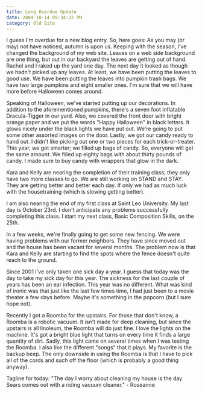 ```yaml
---
title: Long Overdue Update
date: 2004-10-14 09:34:22 PM
category: Old Site
---
```


I guess I'm overdue for a new blog entry. So, here goes: As you may (or may) not have noticed, autumn is upon us. Keeping with the season, I've changed the background of my web site. Leaves on a web side background are one thing, but out in our backyard the leaves are getting out of hand. Rachel and I raked up the yard one day. The next day it looked as though we hadn't picked up any leaves. At least, we have been putting the leaves to good use. We have been putting the leaves into pumpkin trash bags. We have two large pumpkins and eight smaller ones. I'm sure that we will have more before Halloween comes around.

Speaking of Halloween, we've started putting up our decorations. In addition to the aforementioned pumpkins, there's a seven foot inflatable Dracula-Tigger in our yard. Also, we covered the front door with bright orange paper and we put the words "Happy Halloween" in black letters. It glows nicely under the black lights we have put out. We're going to put some other assorted images on the door. Lastly, we got our candy ready to hand out. I didn't like picking out one or two pieces for each trick-or-treater. This year, we got smarter; we filled up bags of candy. So, everyone will get the same amount. We filled up eighty bags with about thirty pounds of candy. I made sure to buy candy with wrappers that glow in the dark.

Kara and Kelly are nearing the completion of their training class; they only have two more classes to go. We are still working on STAND and STAY. They are getting better and better each day. If only we had as much luck with the housetraining (which is slowing getting better).

I am also nearing the end of my first class at Saint Leo University. My last day is October 23rd. I don't anticipate any problems successfully completing this class. I start my next class, Basic Composition Skills, on the 25th.

In a few weeks, we're finally going to get some new fencing. We were having problems with our former neighbors. They have since moved out and the house has been vacant for several months. The problem now is that Kara and Kelly are starting to find the spots where the fence doesn't quite reach to the ground.

Since 2001 I've only taken one sick day a year. I guess that today was the day to take my sick day for this year. The sickness for the last couple of years has been an ear infection. This year was no different. What was kind of ironic was that just like the last few times time, I had just been to a movie theater a few days before. Maybe it's something in the popcorn (but I sure hope not).

Recently I got a Roomba for the upstairs. For those that don't know, a Roomba is a robotic vacuum. It isn't made for deep cleaning, but since the upstairs is all linoleum, the Roomba will do just fine. I love the lights on the machine. It's got a bright blue light that turns on every time it finds a large quantity of dirt. Sadly, this light came on several times when I was testing the Roomba. I also like the different "songs" that it plays. My favorite is the backup beep. The only downside in using the Roomba is that I have to pick all of the cords and such off the floor (which is probably a good thing anyway).

Tagline for today: "The day I worry about cleaning my house is the day Sears comes out with a riding vacuum cleaner." - Roseanne
